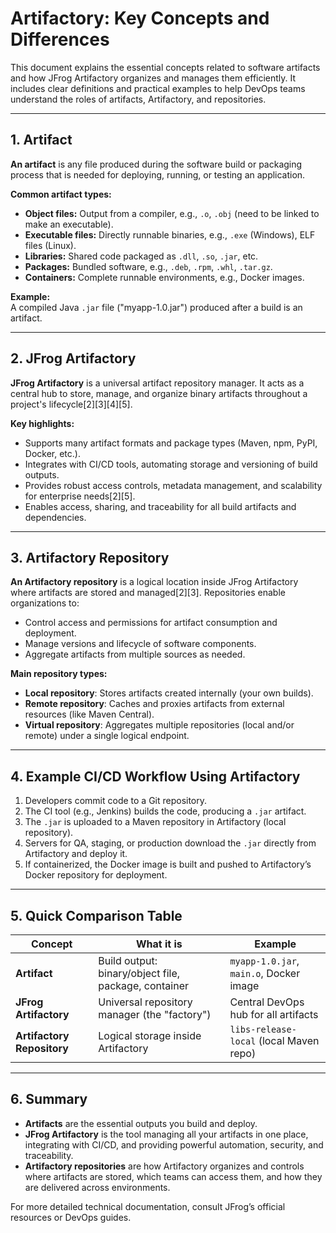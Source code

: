 # Artifactory: Key Concepts and Differences

This document explains the essential concepts related to software artifacts and how JFrog Artifactory organizes and manages them efficiently. It includes clear definitions and practical examples to help DevOps teams understand the roles of artifacts, Artifactory, and repositories.

---

## 1. Artifact

**An artifact** is any file produced during the software build or packaging process that is needed for deploying, running, or testing an application.

**Common artifact types:**
- **Object files:** Output from a compiler, e.g., `.o`, `.obj` (need to be linked to make an executable).
- **Executable files:** Directly runnable binaries, e.g., `.exe` (Windows), ELF files (Linux).
- **Libraries:** Shared code packaged as `.dll`, `.so`, `.jar`, etc.
- **Packages:** Bundled software, e.g., `.deb`, `.rpm`, `.whl`, `.tar.gz`.
- **Containers:** Complete runnable environments, e.g., Docker images.

**Example:**  
A compiled Java `.jar` file ("myapp-1.0.jar") produced after a build is an artifact.

---

## 2. JFrog Artifactory

**JFrog Artifactory** is a universal artifact repository manager. It acts as a central hub to store, manage, and organize binary artifacts throughout a project's lifecycle[2][3][4][5].

**Key highlights:**
- Supports many artifact formats and package types (Maven, npm, PyPI, Docker, etc.).
- Integrates with CI/CD tools, automating storage and versioning of build outputs.
- Provides robust access controls, metadata management, and scalability for enterprise needs[2][5].
- Enables access, sharing, and traceability for all build artifacts and dependencies.

---

## 3. Artifactory Repository

**An Artifactory repository** is a logical location inside JFrog Artifactory where artifacts are stored and managed[2][3]. Repositories enable organizations to:
- Control access and permissions for artifact consumption and deployment.
- Manage versions and lifecycle of software components.
- Aggregate artifacts from multiple sources as needed.

**Main repository types:**
- **Local repository**: Stores artifacts created internally (your own builds).
- **Remote repository**: Caches and proxies artifacts from external resources (like Maven Central).
- **Virtual repository**: Aggregates multiple repositories (local and/or remote) under a single logical endpoint.

---

## 4. Example CI/CD Workflow Using Artifactory

1. Developers commit code to a Git repository.
2. The CI tool (e.g., Jenkins) builds the code, producing a `.jar` artifact.
3. The `.jar` is uploaded to a Maven repository in Artifactory (local repository).
4. Servers for QA, staging, or production download the `.jar` directly from Artifactory and deploy it.
5. If containerized, the Docker image is built and pushed to Artifactory’s Docker repository for deployment.

---

## 5. Quick Comparison Table

| Concept                | What it is                                             | Example                                    |
|------------------------|-------------------------------------------------------|--------------------------------------------|
| **Artifact**           | Build output: binary/object file, package, container  | `myapp-1.0.jar`, `main.o`, Docker image    |
| **JFrog Artifactory**  | Universal repository manager (the "factory")          | Central DevOps hub for all artifacts       |
| **Artifactory Repository** | Logical storage inside Artifactory                  | `libs-release-local` (local Maven repo)    |

---

## 6. Summary

- **Artifacts** are the essential outputs you build and deploy.
- **JFrog Artifactory** is the tool managing all your artifacts in one place, integrating with CI/CD, and providing powerful automation, security, and traceability.
- **Artifactory repositories** are how Artifactory organizes and controls where artifacts are stored, which teams can access them, and how they are delivered across environments.

For more detailed technical documentation, consult JFrog’s official resources or DevOps guides.
